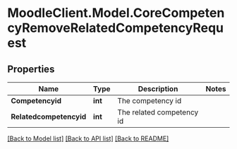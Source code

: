 # MoodleClient.Model.CoreCompetencyRemoveRelatedCompetencyRequest

## Properties

Name | Type | Description | Notes
------------ | ------------- | ------------- | -------------
**Competencyid** | **int** | The competency id | 
**Relatedcompetencyid** | **int** | The related competency id | 

[[Back to Model list]](../README.md#documentation-for-models) [[Back to API list]](../README.md#documentation-for-api-endpoints) [[Back to README]](../README.md)

